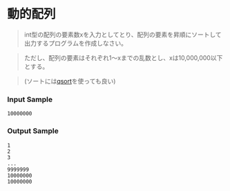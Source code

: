 # 動的配列
> int型の配列の要素数xを入力としてとり、配列の要素を昇順にソートして出力するプログラムを作成しなさい。

> ただし、配列の要素はそれぞれ1〜xまでの乱数とし、xは10,000,000以下とする。

> (ソートには[qsort](http://www.cc.kyoto-su.ac.jp/~yamada/ap/qsort.html)を使っても良い)

### Input Sample
```
10000000
```

### Output Sample
```
1
2
3
...
9999999
10000000
10000000
```
